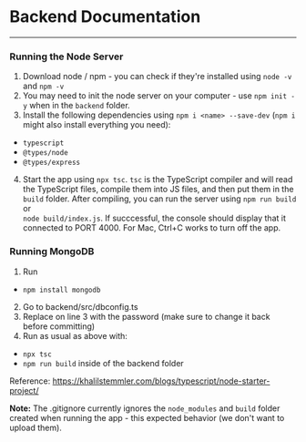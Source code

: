 # Backend Documentation
---
### Running the Node Server
1. Download node / npm - you can check if they're installed using `node -v` and `npm -v`
2. You may need to init the node server on your computer - use `npm init -y` when in the `backend` folder.
3. Install the following dependencies using `npm i <name> --save-dev` (`npm i` might also install everything you need):
- `typescript`
- `@types/node`
- `@types/express`
4. Start the app using `npx tsc`. `tsc` is the TypeScript compiler and will read the TypeScript files, compile them
  into JS files, and then put them in the `build` folder. After compiling, you can run the server using `npm run build` or   
  `node build/index.js`. If succcessful, the console should display that it connected
  to PORT 4000. For Mac, Ctrl+C works to turn off the app.

### Running MongoDB
1. Run 
- `npm install mongodb`
2. Go to backend/src/dbconfig.ts
3. Replace <password> on line 3 with the password (make sure to change it back before committing)
4. Run as usual as above with:
- `npx tsc`
- `npm run build`
inside of the backend folder

Reference: https://khalilstemmler.com/blogs/typescript/node-starter-project/

**Note:** The .gitignore currently ignores the `node_modules` and `build` folder created when running the app - this
expected behavior (we don't want to upload them).
